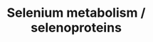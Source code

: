 ---
annotations:
- id: PW:0000133
  parent: classic metabolic pathway
  type: Pathway Ontology
  value: selenoamino acid metabolic pathway
authors:
- Susan
- MaintBot
- Khanspers
- Andra
- Ddigles
- Olivier.traets
- Fehrhart
- Eweitz
description: ''
last-edited: 2021-05-23
organisms:
- Mus musculus
redirect_from:
- /index.php/Pathway:WP108
- /instance/WP108
- /instance/WP108_r117940
revision: r117940
schema-jsonld:
- '@context': https://schema.org/
  '@id': https://wikipathways.github.io/pathways/WP108.html
  '@type': Dataset
  creator:
    '@type': Organization
    name: WikiPathways
  description: ''
  keywords:
  - Crem
  - Cystathionine g-lyase
  - DIO1
  - DIO2
  - DIO3
  - Fabp1
  - Fos
  - GPX1
  - GPX2
  - GPX3
  - GPX4
  - GPX6
  - H2Se
  - Jun
  - Nfe2l2
  - Pou2f1
  - Pstk
  - Rpl30
  - SBP2
  - SEPN1
  - SEPP1
  - Sars
  - Sars2
  - Scly
  - Secp43
  - SelH
  - SelI
  - SelK
  - SelM
  - SelO
  - SelS
  - SelT
  - SelV
  - Selenbp1
  - Selenophosphate
  - Sep15
  - SepW1
  - SepX1
  - Sephs1
  - Sephs2
  - Sla
  - Sp1
  - Sp3
  - TXNRD1
  - TXNRD2
  - TXNRD3
  - eEFSec
  - p105
  - p65
  license: CC0
  name: Selenium metabolism / selenoproteins
seo: CreativeWork
title: Selenium metabolism / selenoproteins
wpid: WP108
---